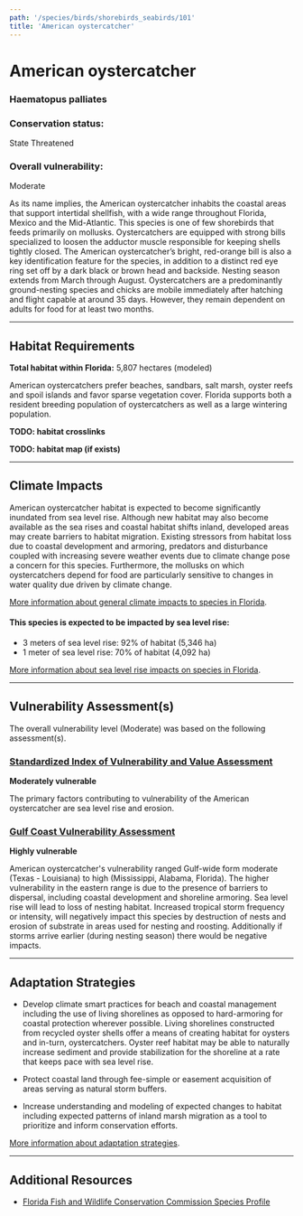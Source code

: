 ```yaml
---
path: '/species/birds/shorebirds_seabirds/101'
title: 'American oystercatcher'
---
```


# American oystercatcher

### Haematopus palliates

<div id="TopSection">



<div>

### Conservation status:

State Threatened

### Overall vulnerability:

Moderate

</div>
</div>

As its name implies, the American oystercatcher inhabits the coastal areas that support intertidal shellfish, with a wide range throughout Florida, Mexico and the Mid-Atlantic.  This species is one of few shorebirds that feeds primarily on mollusks.  Oystercatchers are equipped with strong bills specialized to loosen the adductor muscle responsible for keeping shells tightly closed.  The American oystercatcher’s bright, red-orange bill is also a key identification feature for the species, in addition to a distinct red eye ring set off by a dark black or brown head and backside.  Nesting season extends from March through August.  Oystercatchers are a predominantly ground-nesting species and chicks are mobile immediately after hatching and flight capable at around 35 days.  However, they remain dependent on adults for food for at least two months.

<hr />

## Habitat Requirements

**Total habitat within Florida:** 5,807 hectares (modeled)

American oystercatchers prefer beaches, sandbars, salt marsh, oyster reefs and spoil islands and favor sparse vegetation cover.  Florida supports both a resident breeding population of oystercatchers as well as a large wintering population.

**TODO: habitat crosslinks**

**TODO: habitat map (if exists)**

<hr />

## Climate Impacts

American oystercatcher habitat is expected to become significantly inundated from sea level rise.  Although new habitat may also become available as the sea rises and coastal habitat shifts inland, developed areas may create barriers to habitat migration.  Existing stressors from habitat loss due to coastal development and armoring, predators and disturbance coupled with increasing severe weather events due to climate change pose a concern for this species.  Furthermore, the mollusks on which oystercatchers depend for food are particularly sensitive to changes in water quality due driven by climate change.

[More information about general climate impacts to species in Florida](/impacts/species).


#### This species is expected to be impacted by sea level rise:

- 3 meters of sea level rise: 92% of habitat (5,346 ha)
- 1 meter of sea level rise: 70% of habitat (4,092 ha)

[More information about sea level rise impacts on species in Florida](/impacts/species/slr).
    

<hr />

## Vulnerability Assessment(s)

The overall vulnerability level (Moderate) was based on the following assessment(s).
#### 
<div class="vulnerability-header">
<h3><a href="/impacts/vulnerability/sivva/species">Standardized Index of Vulnerability and Value Assessment</a></h3>
<b class="moderate">Moderately vulnerable</b>
</div> 

The primary factors contributing to vulnerability of the American oystercatcher are sea level rise and erosion.

#### 
<div class="vulnerability-header">
<h3><a href="/impacts/vulnerability/gcva">Gulf Coast Vulnerability Assessment</a></h3>
<b class="high">Highly vulnerable</b>
</div> 

American oystercatcher's vulnerability ranged Gulf-wide form moderate (Texas - Louisiana) to high (Mississippi, Alabama, Florida).  The higher vulnerability in the eastern range is due to the presence of barriers to dispersal, including coastal development and shoreline armoring.  Sea level rise will lead to loss of nesting habitat.  Increased tropical storm frequency or intensity, will negatively impact this species by destruction of nests and erosion of substrate in areas used for nesting and roosting.  Additionally if storms arrive earlier (during nesting season) there would be negative impacts.


<hr />

## Adaptation Strategies

- Develop climate smart practices for beach and coastal management including the use of living shorelines as opposed to hard-armoring for coastal protection wherever possible.  Living shorelines constructed from recycled oyster shells offer a means of creating habitat for oysters and in-turn, oystercatchers.  Oyster reef habitat may be able to naturally increase sediment and provide stabilization for the shoreline at a rate that keeps pace with sea level rise.

- Protect coastal land through fee-simple or easement acquisition of areas serving as natural storm buffers.

- Increase understanding and modeling of expected changes to habitat including expected patterns of inland marsh migration as a tool to prioritize and inform conservation efforts.

[More information about adaptation strategies](/strategies).

<hr />


## Additional Resources

- [Florida Fish and Wildlife Conservation Commission Species Profile](https://myfwc.com/wildlifehabitats/profiles/birds/shorebirdsseabirds/american-oystercatcher/)
